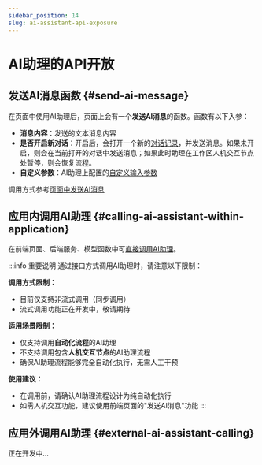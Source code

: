```yaml
---
sidebar_position: 14
slug: ai-assistant-api-exposure
---
```


# AI助理的API开放

## 发送AI消息函数 {#send-ai-message} 
在页面中使用AI助理后，页面上会有一个**发送AI消息**的函数。函数有以下入参：
- **消息内容**：发送的文本消息内容
- **是否开启新对话**：开启后，会打开一个新的[对话记录](./ai-conversation-history)，并发送消息。如果未开启，则会在当前打开的对话中发送消息；如果此时助理在工作区人机交互节点处暂停，则会恢复流程。
- **自定义参数**：AI助理上配置的[自定义输入参数](./ai-assistant-input-output#input-args)

调用方式参考[页面中发送AI消息](../using-ai-in-portals-and-pages/using-ai-assistants-in-component-pages#send-ai-message)


## 应用内调用AI助理 {#calling-ai-assistant-within-application}

在前端页面、后端服务、模型函数中可[直接调用AI助理](../using-ai-in-portals-and-pages/using-ai-assistants-in-component-pages#call-ai-assistant)。

:::info 重要说明
通过接口方式调用AI助理时，请注意以下限制：

**调用方式限制：**
- 目前仅支持非流式调用（同步调用）
- 流式调用功能正在开发中，敬请期待

**适用场景限制：**
- 仅支持调用**自动化流程**的AI助理
- 不支持调用包含**人机交互节点**的AI助理流程
- 确保AI助理流程能够完全自动化执行，无需人工干预

**使用建议：**
- 在调用前，请确认AI助理流程设计为纯自动化执行
- 如需人机交互功能，建议使用前端页面的"发送AI消息"功能
:::


## 应用外调用AI助理 {#external-ai-assistant-calling}

正在开发中...

